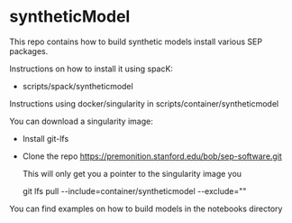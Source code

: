 # syntheticModel

This repo contains how to build synthetic models
install various SEP packages.

Instructions on how to install it using spacK:
   - scripts/spack/syntheticmodel

Instructions using docker/singularity in scripts/container/syntheticmodel

You can download a singularity image:

   - Install git-lfs
   - Clone the repo https://premonition.stanford.edu/bob/sep-software.git

       This will only get you a pointer to the singularity image you 

       git lfs pull --include=container/syntheticmodel --exclude=""


You can find examples on how to build models in the notebooks directory
